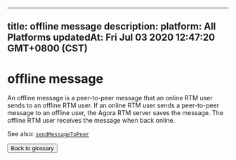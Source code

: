 
---
title: offline message
description: 
platform: All Platforms
updatedAt: Fri Jul 03 2020 12:47:20 GMT+0800 (CST)
---
# offline message
An offline message is a peer-to-peer message that an online RTM user sends to an offline RTM user. If an online RTM user sends a peer-to-peer message to an offline user, the Agora RTM server saves the message. The offline RTM user receives the message when back online.  

<div class="alert info">See also:
<a href="https://docs.agora.io/cn/Real-time-Messaging/API%20Reference/RTM_java/classio_1_1agora_1_1rtm_1_1_rtm_client.html#a729079805644b3307297fb2e902ab4c9"><code>sendMessageToPeer</code></a>
</div>

<a href="../../en/Agora%20Platform/terms.md"><button>Back to glossary</button></a>
